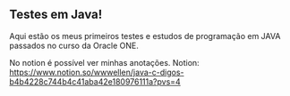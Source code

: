 ## Testes em Java!
Aqui estão os meus primeiros testes e estudos de programação em JAVA passados no curso da Oracle ONE.

No notion é possível ver minhas anotações.
Notion: https://www.notion.so/wwwellen/java-c-digos-b4b4228c744b4c41aba42e180976111a?pvs=4
